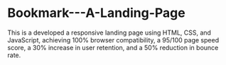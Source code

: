 # Bookmark---A-Landing-Page
This is a developed a responsive landing page using HTML, CSS, and JavaScript, achieving 100% browser compatibility, a 95/100 page speed score, a 30% increase in user retention, and a 50% reduction in bounce rate.
